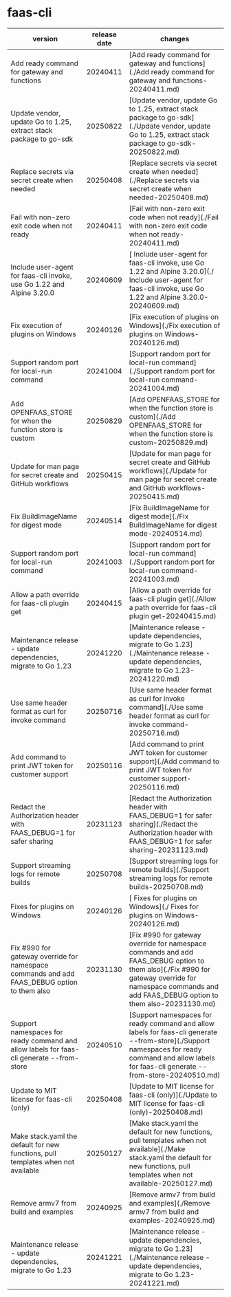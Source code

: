 # faas-cli	


|version|release date|changes|
|---|---|---|
|Add ready command for gateway and functions|20240411|[Add ready command for gateway and functions](./Add ready command for gateway and functions-20240411.md)|
|Update vendor, update Go to 1.25, extract stack package to go-sdk|20250822|[Update vendor, update Go to 1.25, extract stack package to go-sdk](./Update vendor, update Go to 1.25, extract stack package to go-sdk-20250822.md)|
|Replace secrets via secret create when needed|20250408|[Replace secrets via secret create when needed](./Replace secrets via secret create when needed-20250408.md)|
|Fail with non-zero exit code when not ready|20240411|[Fail with non-zero exit code when not ready](./Fail with non-zero exit code when not ready-20240411.md)|
| Include user-agent for faas-cli invoke, use Go 1.22 and Alpine 3.20.0|20240609|[ Include user-agent for faas-cli invoke, use Go 1.22 and Alpine 3.20.0](./ Include user-agent for faas-cli invoke, use Go 1.22 and Alpine 3.20.0-20240609.md)|
|Fix execution of plugins on Windows|20240126|[Fix execution of plugins on Windows](./Fix execution of plugins on Windows-20240126.md)|
|Support random port for local-run command|20241004|[Support random port for local-run command](./Support random port for local-run command-20241004.md)|
|Add OPENFAAS_STORE for when the function store is custom|20250829|[Add OPENFAAS_STORE for when the function store is custom](./Add OPENFAAS_STORE for when the function store is custom-20250829.md)|
|Update for man page for secret create and GitHub workflows|20250415|[Update for man page for secret create and GitHub workflows](./Update for man page for secret create and GitHub workflows-20250415.md)|
|Fix BuildImageName for digest mode|20240514|[Fix BuildImageName for digest mode](./Fix BuildImageName for digest mode-20240514.md)|
|Support random port for local-run command|20241003|[Support random port for local-run command](./Support random port for local-run command-20241003.md)|
|Allow a path override for faas-cli plugin get|20240415|[Allow a path override for faas-cli plugin get](./Allow a path override for faas-cli plugin get-20240415.md)|
|Maintenance release - update dependencies, migrate to Go 1.23|20241220|[Maintenance release - update dependencies, migrate to Go 1.23](./Maintenance release - update dependencies, migrate to Go 1.23-20241220.md)|
|Use same header format as curl for invoke command|20250716|[Use same header format as curl for invoke command](./Use same header format as curl for invoke command-20250716.md)|
|Add command to print JWT token for customer support|20250116|[Add command to print JWT token for customer support](./Add command to print JWT token for customer support-20250116.md)|
|Redact the Authorization header with FAAS_DEBUG=1 for safer sharing|20231123|[Redact the Authorization header with FAAS_DEBUG=1 for safer sharing](./Redact the Authorization header with FAAS_DEBUG=1 for safer sharing-20231123.md)|
|Support streaming logs for remote builds|20250708|[Support streaming logs for remote builds](./Support streaming logs for remote builds-20250708.md)|
| Fixes for plugins on Windows|20240126|[ Fixes for plugins on Windows](./ Fixes for plugins on Windows-20240126.md)|
|Fix #990 for gateway override for namespace commands and add FAAS_DEBUG option to them also|20231130|[Fix #990 for gateway override for namespace commands and add FAAS_DEBUG option to them also](./Fix #990 for gateway override for namespace commands and add FAAS_DEBUG option to them also-20231130.md)|
|Support namespaces for ready command and allow labels for faas-cli generate --from-store|20240510|[Support namespaces for ready command and allow labels for faas-cli generate --from-store](./Support namespaces for ready command and allow labels for faas-cli generate --from-store-20240510.md)|
|Update to MIT license for faas-cli (only)|20250408|[Update to MIT license for faas-cli (only)](./Update to MIT license for faas-cli (only)-20250408.md)|
|Make stack.yaml the default for new functions, pull templates when not available|20250127|[Make stack.yaml the default for new functions, pull templates when not available](./Make stack.yaml the default for new functions, pull templates when not available-20250127.md)|
|Remove armv7 from build and examples|20240925|[Remove armv7 from build and examples](./Remove armv7 from build and examples-20240925.md)|
|Maintenance release - update dependencies, migrate to Go 1.23|20241221|[Maintenance release - update dependencies, migrate to Go 1.23](./Maintenance release - update dependencies, migrate to Go 1.23-20241221.md)|
